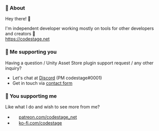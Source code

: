 ### 👀 About

Hey there! 👋

I'm independent developer working mostly on tools for other developers and creators 🧰  
https://codestage.net

### 💌 Me supporting you

Having a question / Unity Asset Store plugin support request / any other inquiry?  
- Let's chat at [Discord](https://discord.gg/Ppsb89naWf) (PM codestage#0001)
- Get in touch via [contact form](https://codestage/contacts)

### 💖 You supporting me

Like what I do and wish to see more from me?  
- <img src="https://github.githubassets.com/images/modules/site/icons/funding_platforms/patreon.svg" width="16" height="16"> [patreon.com/codestage_net](https://www.patreon.com/codestage_net)  
- <img src="https://github.githubassets.com/images/modules/site/icons/funding_platforms/ko_fi.svg" width="16" height="16"> [ko-fi.com/codestage](https://ko-fi.com/codestage)  
